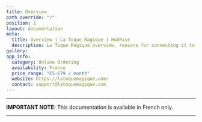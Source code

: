 ```yaml
---
title: Overview
path_override: "/"
position: 1
layout: documentation
meta:
  title: Overview | La Toque Magique | HubRise
  description: La Toque Magique overview, reasons for connecting it to HubRise and summary of integrated features. Synchronise data between your online ordering solution and your apps.
gallery:
app_info:
  category: Online Ordering
  availability: France
  price_range: "€5-€79 / month"
  website: https://latoquemagique.com/
  contact: support@latoquemagique.com
---
```


---

**IMPORTANT NOTE:** This documentation is available <Link href="/fr/apps/la-toque-magique">in French only</Link>.

---
